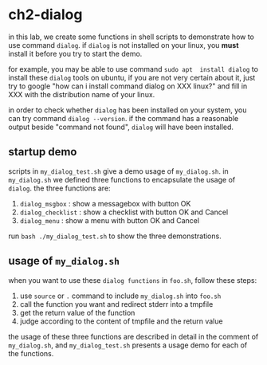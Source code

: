 # ch2-dialog

in this lab, we create some functions in shell scripts to
demonstrate how to use command `dialog`. if	`dialog` is not
installed on your linux, you **must** install it before you
try to start the demo.

for example, you may be able to use command `sudo apt 
install dialog` to install these `dialog` tools on ubuntu, 
if you are not very certain about it, just try to google 
"how can i install command dialog on XXX linux?" and fill in 
XXX with the distribution name of your linux.

in order to check whether `dialog` has been installed on your
system, you can try command `dialog --version`. if the
command has a reasonable output beside "command not found",
`dialog` will have been installed.

## startup demo

scripts in `my_dialog_test.sh` give a demo usage of 
`my_dialog.sh`. in `my_dialog.sh` we defined three functions
to encapsulate the usage of `dialog`. the three functions
are:

1. `dialog_msgbox`    : show a messagebox with button OK 
2. `dialog_checklist` : show a checklist with button OK and Cancel
3. `dialog_menu`      : show a menu with button OK and Cancel

run `bash ./my_dialog_test.sh` to show the three demonstrations.

## usage of `my_dialog.sh`

when you want to use these `dialog functions` in `foo.sh`,
follow these steps:

1. use `source` or `.` command to include `my_dialog.sh`
into `foo.sh`
2. call the function you want and redirect stderr into a tmpfile
3. get the return value of the function
4. judge according to the content of tmpfile and the return value

the usage of these three functions are described in detail in 
the comment of `my_dialog.sh`, and `my_dialog_test.sh` presents 
a usage demo for each of the functions.

